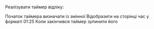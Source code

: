 Реалізувати таймер відліку:

Початок таймера визначати із змінної
Відобразити на сторінці час у форматі 01:25
Коли закінчився таймер зупинити його